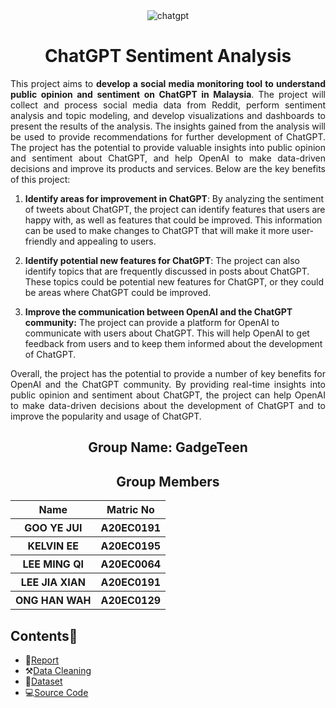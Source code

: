 <div align="center">
  <img src="https://digitalscholar.in/wp-content/uploads/2023/03/using-chatgpt.gif" alt = "chatgpt" />
</div>


<h1 align="center"> ChatGPT Sentiment Analysis </h1>
 <p align='justify'>This project aims to <b>develop a social media monitoring tool to understand public opinion and sentiment on ChatGPT in Malaysia</b>. The project will collect and process social media data from Reddit, perform sentiment analysis and topic modeling, and develop visualizations and dashboards to present the results of the analysis. The insights gained from the analysis will be used to provide recommendations for further development of ChatGPT. The project has the potential to provide valuable insights into public opinion and sentiment about ChatGPT, and help OpenAI to make data-driven decisions and improve its products and services. Below are the key benefits of this project:</p>

1. **Identify areas for improvement in ChatGPT**: By analyzing the sentiment of tweets about ChatGPT, the project can identify features that users are happy with, as well as features that could be improved. This information can be used to make changes to ChatGPT that will make it more user-friendly and appealing to users.

2. **Identify potential new features for ChatGPT**: The project can also identify topics that are frequently discussed in posts about ChatGPT. These topics could be potential new features for ChatGPT, or they could be areas where ChatGPT could be improved.

3. **Improve the communication between OpenAI and the ChatGPT community:** The project can provide a platform for OpenAI to communicate with users about ChatGPT. This will help OpenAI to get feedback from users and to keep them informed about the development of ChatGPT.

 <p align='justify'>Overall, the project has the potential to provide a number of key benefits for OpenAI and the ChatGPT community. By providing real-time insights into public opinion and sentiment about ChatGPT, the project can help OpenAI to make data-driven decisions about the development of ChatGPT and to improve the popularity and usage of ChatGPT.</p>


<h2 align="center">
  Group Name: GadgeTeen
  <br>
</h2>



<h2 align="center">
  Group Members
  <br>
</h2>
<p align="center">
<table align="center">
  <tr>
    <th>Name</th>
    <th>Matric No</th>
  </tr>
  <tr>
    <th>GOO YE JUI</th>
    <th>A20EC0191</th>
  </tr>
    <tr>
    <th>KELVIN EE</th>
    <th>A20EC0195</th>
  </tr>
    <tr>
    <th>LEE MING QI</th>
    <th>A20EC0064</th>
  </tr>
    <tr>
    <th>LEE JIA XIAN</th>
    <th>A20EC0191</th>
  </tr>
    <tr>
    <th>ONG HAN WAH</th>
    <th>A20EC0129</th>
  </tr>
</table>
</p>


## Contents📝
- 📑[Report](#)
- ⚒️[Data Cleaning](Gadgeteen.ipynb)
- 📂[Dataset](#)
- 💻[Source Code](chatgpt_sentiment)


